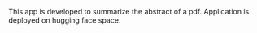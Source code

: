 This app is developed to summarize the abstract of a pdf.
Application is deployed on hugging face space.
